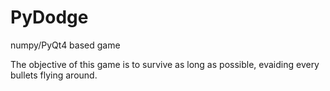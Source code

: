 # PyDodge
numpy/PyQt4 based game

The objective of this game is to survive as long as possible, evaiding every bullets flying around.
